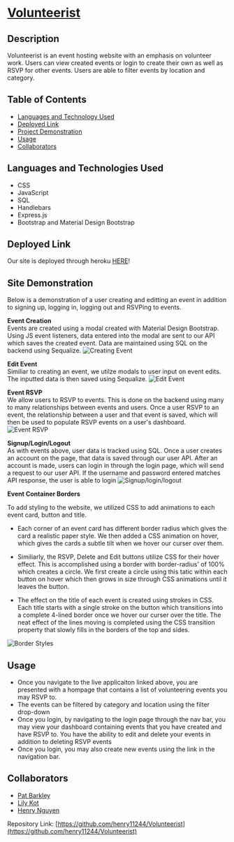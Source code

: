 # [Volunteerist](https://volunteerists.herokuapp.com/)

## Description

Volunteerist is an event hosting website with an emphasis on volunteer work. Users can view created events or login to create their own as well as RSVP for other events. Users are able to filter events by location and category.

## Table of Contents

- [Languages and Technology Used](#languages-and-technology-used)
- [Deployed Link](#deployed-link)
- [Project Demonstration](#project-demonstration)
- [Usage](#usage)
- [Collaborators](#collaborators)

## Languages and Technologies Used

- CSS
- JavaScript
- SQL
- Handlebars
- Express.js
- Bootstrap and Material Design Bootstrap

## Deployed Link

Our site is deployed through heroku [HERE](https://volunteerists.herokuapp.com/)!

## Site Demonstration

Below is a demonstration of a user creating and editting an event in addition to signing up, logging in, logging out and RSVPing to events.

<b>Event Creation </b>
<br>
Events are created using a modal created with Material Design Bootstrap. Using JS event listeners, data entered into the modal are sent to our API which saves the created event. Data are maintained using SQL on the backend using Sequalize.
![Creating Event](img/createEvent.gif)

<b>Edit Event</b>
<br>
Similiar to creating an event, we utilze modals to user input on event edits. The inputted data is then saved using Sequalize. 
![Edit Event](img/editEvent.gif)

<b>Event RSVP</b>
<br>
We allow users to RSVP to events. This is done on the backend using many to many relationships between events and users. Once a user RSVP to an event, the relationship between a user and that event is saved, which will then be used to populate RSVP events on a user's dashboard.
![Event RSVP](img/RSVP.gif)

<b>Signup/Login/Logout</b>
<br>
As with events above, user data is tracked using SQL. Once a user creates an account on the page, that data is saved through our user API. After an account is made, users can login in through the login page, which will send a request to our user API. If the username and password entered matches API response, the user is able to login
![Signup/login/logout](img/signup.gif)

<b>Event Container Borders</b>

To add styling to the website, we utilized CSS to add animations to each event card, button and title. 

- Each corner of an event card has different border radius which gives the card a realistic paper style. We then added a CSS animation on hover, which gives the cards a subtle tilt when we hover our curser over them. 

- Similiarly, the RSVP, Delete and Edit buttons utilize CSS for their hover effect. This is accomplished using a border with border-radius' of 100% which creates a circle. We first create a circle using this tatic within each button on hover which then grows in size through CSS animations until it leaves the button. 

- The effect on the title of each event is created using strokes in CSS. Each title starts with a single stroke on the button which transitions into a complete 4-lined border once we hover our curser over the title. The neat effect of the lines moving is completed using the CSS transition property that slowly fills in the borders of the top and sides.

![Border Styles](img/eventCardStyle.gif)


## Usage

* Once you navigate to the live applicaiton linked above, you are presented with a hompage that contains a list of volunteering events you may RSVP to.
* The events can be filtered by category and location using the filter drop-down
* Once you login, by navigating to the login page through the nav bar, you may view your dashboard containing events that you have created and have RSVP to. You have the ability to edit and delete your events in addition to deleting RSVP events
* Once you login, you may also create new events using the link in the navigation bar. 


## Collaborators

- [Pat Barkley](https://github.com/pbarkley)
- [Lily Kot](https://github.com/lilyannekot)
- [Henry Nguyen](https://github.com/henry11244)


Repository Link: [https://github.com/henry11244/Volunteerist](https://github.com/henry11244/Volunteerist)
